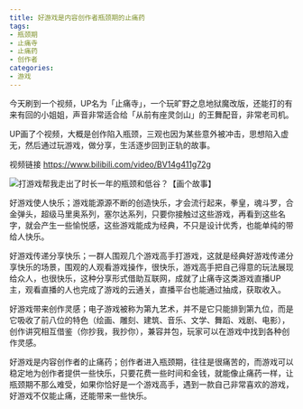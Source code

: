 ```yaml
---
title: 好游戏是内容创作者瓶颈期的止痛药
tags: 
- 瓶颈期
- 止痛寺
- 止痛药
- 创作者
categories:
- 游戏
---
```






今天刷到一个视频，UP名为「止痛寺」，一个玩旷野之息地狱魔改版，还能打的有来有回的小姐姐，声音非常适合给「从前有座灵剑山」的王舞配音，非常老司机。

UP画了个视频，大概是创作陷入瓶颈，三观也因为某些意外被冲击，思想陷入虚无，然后通过玩游戏，做分享，生活逐步回到正轨的故事。

视频链接 https://www.bilibili.com/video/BV14g411g72g

![打游戏帮我走出了时长一年的瓶颈和低谷？【画个故事】](https://cdn.fangyuanxiaozhan.com/assets/1642334477010dGY1mfyW.png)


好游戏使人快乐；游戏能源源不断的创造快乐，才会流行起来，拳皇，魂斗罗，合金弹头，超级马里奥系列，塞尔达系列，只要你接触过这些游戏，再看到这些名字，就会产生一些愉悦感，这些游戏能成为经典，不只是设计优秀，也能单纯的带给人快乐。


好游戏传递分享快乐；一群人围观几个游戏高手打游戏，这就是经典好游戏传递分享快乐的场景，围观的人观看游戏操作，很快乐，游戏高手把自己得意的玩法展现给众人，也很快乐，这种分享形式借助互联网，成就了止痛寺这类游戏直播UP主，观看直播的人也完成了游戏的云通关，直播平台也能通过抽成，获取收入。


好游戏带来创作灵感；电子游戏被称为第九艺术，并不是它只能排到第九位，而是它吸收了前八位的特色（绘画、雕刻、建筑、音乐、文学、舞蹈、戏剧、电影），创作讲究相互借鉴（你抄我，我抄你），兼容并包，玩家可以在游戏中找到各种创作灵感。


好游戏是内容创作者的止痛药；创作者进入瓶颈期，往往是很痛苦的，而游戏可以稳定地为创作者提供一些快乐，只要花费一些时间和金钱，就能像止痛药一样，让瓶颈期不那么难受，如果你恰好是一个游戏高手，遇到一款自己非常喜欢的游戏，好游戏不仅能止痛，还能带来一些快乐。